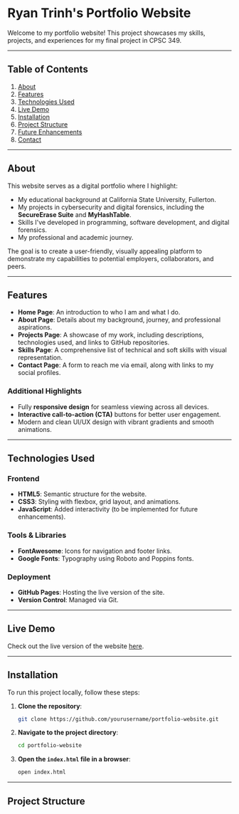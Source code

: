 # Ryan Trinh's Portfolio Website

Welcome to my portfolio website! This project showcases my skills, projects, and experiences for my final project in CPSC 349.

---

## Table of Contents
1. [About](#about)
2. [Features](#features)
3. [Technologies Used](#technologies-used)
4. [Live Demo](#live-demo)
5. [Installation](#installation)
6. [Project Structure](#project-structure)
7. [Future Enhancements](#future-enhancements)
8. [Contact](#contact)

---

## About

This website serves as a digital portfolio where I highlight:
- My educational background at California State University, Fullerton.
- My projects in cybersecurity and digital forensics, including the **SecureErase Suite** and **MyHashTable**.
- Skills I've developed in programming, software development, and digital forensics.
- My professional and academic journey.

The goal is to create a user-friendly, visually appealing platform to demonstrate my capabilities to potential employers, collaborators, and peers.

---

## Features

- **Home Page**: An introduction to who I am and what I do.
- **About Page**: Details about my background, journey, and professional aspirations.
- **Projects Page**: A showcase of my work, including descriptions, technologies used, and links to GitHub repositories.
- **Skills Page**: A comprehensive list of technical and soft skills with visual representation.
- **Contact Page**: A form to reach me via email, along with links to my social profiles.

### Additional Highlights
- Fully **responsive design** for seamless viewing across all devices.
- **Interactive call-to-action (CTA)** buttons for better user engagement.
- Modern and clean UI/UX design with vibrant gradients and smooth animations.

---

## Technologies Used

### Frontend
- **HTML5**: Semantic structure for the website.
- **CSS3**: Styling with flexbox, grid layout, and animations.
- **JavaScript**: Added interactivity (to be implemented for future enhancements).

### Tools & Libraries
- **FontAwesome**: Icons for navigation and footer links.
- **Google Fonts**: Typography using Roboto and Poppins fonts.

### Deployment
- **GitHub Pages**: Hosting the live version of the site.
- **Version Control**: Managed via Git.

---

## Live Demo

Check out the live version of the website [here](#).

---

## Installation

To run this project locally, follow these steps:

1. **Clone the repository**:
    ```bash
    git clone https://github.com/yourusername/portfolio-website.git
    ```

2. **Navigate to the project directory**:
    ```bash
    cd portfolio-website
    ```

3. **Open the `index.html` file in a browser**:
    ```bash
    open index.html
    ```

---

## Project Structure

